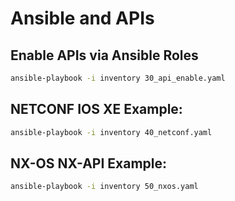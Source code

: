 # Ansible and APIs

## Enable APIs via Ansible Roles

```bash
ansible-playbook -i inventory 30_api_enable.yaml
```

## NETCONF IOS XE Example:

```bash
ansible-playbook -i inventory 40_netconf.yaml 
```

## NX-OS NX-API Example:

```bash
ansible-playbook -i inventory 50_nxos.yaml 
```